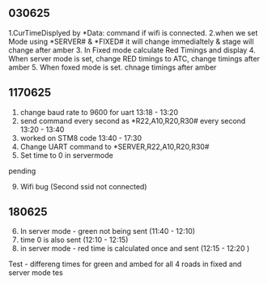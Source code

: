 ## 030625
1.CurTimeDisplyed by *Data: command if wifi is connected.
2.when we set Mode using *SERVER# & *FIXED# it will change immedialtely & stage will change after amber
3. In Fixed mode calculate Red Timings and display
4. When server mode is set, change RED timings  to ATC, change timings after amber
5. When foxed mode is set. chnage timings after amber

## 1170625
1. change baud rate to 9600 for uart 13:18 - 13:20
2. send command every second as *R22,A10,R20,R30# every second 13:20 - 13:40 
3. worked on STM8 code 13:40 - 17:30
4. Change UART command to *SERVER,R22,A10,R20,R30#
5. Set time to 0 in servermode

pending

9. Wifi bug (Second ssid not connected)

## 180625
6. In server mode - green not being sent (11:40 - 12:10)
8. time 0 is also sent (12:10 - 12:15)
7. in server mode - red time is calculated once and sent (12:15 - 12:20 )

Test - differeng times for green and ambed for all 4 roads in fixed and server mode
tes
